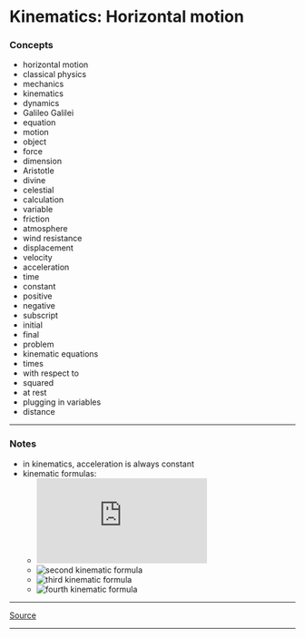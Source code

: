 # Kinematics: Horizontal motion

### Concepts

- horizontal motion
- classical physics
- mechanics
- kinematics
- dynamics
- Galileo Galilei
- equation
- motion
- object
- force
- dimension
- Aristotle
- divine
- celestial
- calculation
- variable
- friction
- atmosphere
- wind resistance
- displacement
- velocity
- acceleration
- time
- constant
- positive
- negative
- subscript
- initial
- final
- problem
- kinematic equations
- times
- with respect to
- squared
- at rest
- plugging in variables
- distance

---

### Notes

- in kinematics, acceleration is always constant
- kinematic formulas:
    - ![first kinematic formula](https://latex.codecogs.com/svg.latex?v_t=v_i+at)
    - ![second kinematic formula](https://latex.codecogs.com/svg.latex?\Delta{x}=v_it+\frac{1}{2}at^2)
    - ![third kinematic formula](https://latex.codecogs.com/svg.latex?{v_f}^2={v_i}^2+2ad)
    - ![fourth kinematic formula](https://latex.codecogs.com/svg.latex?d=(\frac{v_f+v_i}{2})t)

---

[Source](https://youtu.be/hpWuZh6oTew)

---